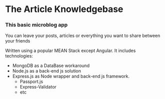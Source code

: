 # The Article Knowledgebase
### This basic microblog app
You can leave your posts, articles or everything you want to share between your friends

Written using a popular MEAN Stack except Angular. It includes technologies:
- MongoDB as a DataBase workaround
- Node.js as a back-end js solution
- Express.js as Node wrapper and back-end js framework.
  - Passport.js
  - Express-Validator
  - etc
